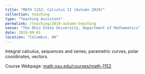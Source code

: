 ```yaml
---
title: "MATH 1152: Calculus II (Autumn 2019)"
collection: teaching
type: "Teaching Assistant"
permalink: /teaching/2019-autumn-teaching
venue: "The Ohio State University, Department of Mathematics"
date: 2019-09-01
location: "Columbus, OH"
---
```


Integral calculus, sequences and series, parametric curves, polar coordinates, vectors.

Course Webpage: [math.osu.edu/courses/math-1152](https://math.osu.edu/courses/math-1152)
